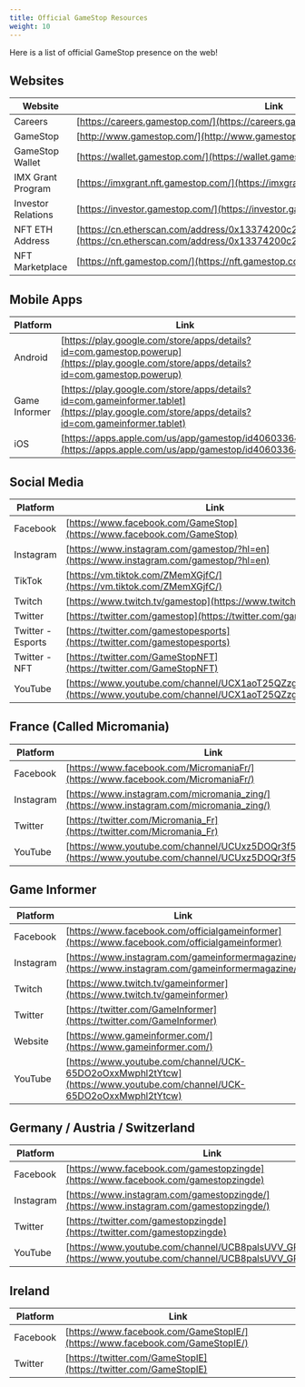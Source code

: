```yaml
---
title: Official GameStop Resources
weight: 10
---
```


Here is a list of official GameStop presence on the web!

## Websites

| Website | Link |
|---|---|
| Careers | [https://careers.gamestop.com/](https://careers.gamestop.com/) |
| GameStop | [http://www.gamestop.com/](http://www.gamestop.com/) |
| GameStop Wallet | [https://wallet.gamestop.com/](https://wallet.gamestop.com/) |
| IMX Grant Program | [https://imxgrant.nft.gamestop.com/](https://imxgrant.nft.gamestop.com/) |
| Investor Relations | [https://investor.gamestop.com/](https://investor.gamestop.com/) |
| NFT ETH Address | [https://cn.etherscan.com/address/0x13374200c29C757FDCc72F15Da98fb94f286d71e](https://cn.etherscan.com/address/0x13374200c29C757FDCc72F15Da98fb94f286d71e) |
| NFT Marketplace | [https://nft.gamestop.com/](https://nft.gamestop.com/) |

## Mobile Apps

| Platform | Link |
|---|---|
| Android | [https://play.google.com/store/apps/details?id=com.gamestop.powerup](https://play.google.com/store/apps/details?id=com.gamestop.powerup) |
| Game Informer | [https://play.google.com/store/apps/details?id=com.gameinformer.tablet](https://play.google.com/store/apps/details?id=com.gameinformer.tablet) |
| iOS | [https://apps.apple.com/us/app/gamestop/id406033647](https://apps.apple.com/us/app/gamestop/id406033647) |

## Social Media

| Platform | Link |
|---|---|
| Facebook | [https://www.facebook.com/GameStop](https://www.facebook.com/GameStop) |
| Instagram | [https://www.instagram.com/gamestop/?hl=en](https://www.instagram.com/gamestop/?hl=en) |
| TikTok | [https://vm.tiktok.com/ZMemXGjfC/](https://vm.tiktok.com/ZMemXGjfC/) |
| Twitch | [https://www.twitch.tv/gamestop](https://www.twitch.tv/gamestop) |
| Twitter | [https://twitter.com/gamestop](https://twitter.com/gamestop) |
| Twitter - Esports | [https://twitter.com/gamestopesports](https://twitter.com/gamestopesports) |
| Twitter - NFT | [https://twitter.com/GameStopNFT](https://twitter.com/GameStopNFT) |
| YouTube | [https://www.youtube.com/channel/UCX1aoT25QZzgGQJo4uCtRxw](https://www.youtube.com/channel/UCX1aoT25QZzgGQJo4uCtRxw) |

## France (Called Micromania)

| Platform | Link |
|---|---|
| Facebook | [https://www.facebook.com/MicromaniaFr/](https://www.facebook.com/MicromaniaFr/) |
| Instagram | [https://www.instagram.com/micromania_zing/](https://www.instagram.com/micromania_zing/) |
| Twitter | [https://twitter.com/Micromania_Fr](https://twitter.com/Micromania_Fr) |
| YouTube | [https://www.youtube.com/channel/UCUxz5DOQr3f52ccRyHnjGFw](https://www.youtube.com/channel/UCUxz5DOQr3f52ccRyHnjGFw) |

## Game Informer

| Platform | Link |
|---|---|
| Facebook | [https://www.facebook.com/officialgameinformer](https://www.facebook.com/officialgameinformer) |
| Instagram | [https://www.instagram.com/gameinformermagazine/](https://www.instagram.com/gameinformermagazine/) |
| Twitch | [https://www.twitch.tv/gameinformer](https://www.twitch.tv/gameinformer) |
| Twitter | [https://twitter.com/GameInformer](https://twitter.com/GameInformer) |
| Website | [https://www.gameinformer.com/](https://www.gameinformer.com/) |
| YouTube | [https://www.youtube.com/channel/UCK-65DO2oOxxMwphl2tYtcw](https://www.youtube.com/channel/UCK-65DO2oOxxMwphl2tYtcw) |

## Germany / Austria / Switzerland

| Platform | Link |
|---|---|
| Facebook | [https://www.facebook.com/gamestopzingde](https://www.facebook.com/gamestopzingde) |
| Instagram | [https://www.instagram.com/gamestopzingde/](https://www.instagram.com/gamestopzingde/) |
| Twitter | [https://twitter.com/gamestopzingde](https://twitter.com/gamestopzingde) |
| YouTube | [https://www.youtube.com/channel/UCB8palsUVV_GR3aDL8jSLOw](https://www.youtube.com/channel/UCB8palsUVV_GR3aDL8jSLOw) |

## Ireland

| Platform | Link |
|---|---|
| Facebook | [https://www.facebook.com/GameStopIE/](https://www.facebook.com/GameStopIE/) |
| Twitter | [https://twitter.com/GameStopIE](https://twitter.com/GameStopIE) |
